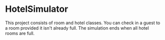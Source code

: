 # HotelSimulator
This project consists of room and hotel classes. You can check in a guest to a room provided it isn't already full. The simulation ends when all hotel rooms are full.
